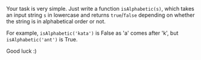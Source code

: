 Your task is very simple. Just write a function `isAlphabetic(s)`, which takes an input string `s` in lowercase and returns `true`/`false` depending on whether the string is in alphabetical order or not.

For example, `isAlphabetic('kata')` is False as 'a' comes after 'k', but `isAlphabetic('ant')` is True.

Good luck :)